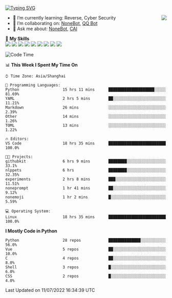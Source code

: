 [![Typing SVG](https://readme-typing-svg.herokuapp.com?size=25&duration=2500&color=8C43EA&vCenter=true&width=200&height=40&lines=Hi+there+%F0%9F%91%8B%F0%9F%8F%BB;I'm+yanyongyu)](https://git.io/typing-svg)

<a href="#">
  <img align="right" src="https://github-readme-stats.vercel.app/api?username=yanyongyu&count_private=true&show_icons=true&bg_color=15,f2f7fd,E0EAFC" />
</a>

- 🌱 I’m currently learning: Reverse, Cyber Security
- 👯 I’m collaborating on: [NoneBot](https://github.com/nonebot), [QQ Bot](https://github.com/Mrs4s/go-cqhttp)
- 💬 Ask me about: [NoneBot](https://github.com/nonebot), [CAI](https://github.com/cscs181/CAI)

🌟 **My Skills**  
![](https://img.shields.io/badge/-Python-3e74a2?style=flat-square&logo=Python&logoColor=fff)
![](https://img.shields.io/badge/-Node.js-339933?style=flat-square&logo=Node.js&logoColor=fff)
![](https://img.shields.io/badge/-Vue-4fc08d?style=flat-square&logo=Vue.js&logoColor=fff)
![](https://img.shields.io/badge/-React-2d98ce?style=flat-square&logo=React&logoColor=fff)
![](https://img.shields.io/badge/-Docker-2496ED?style=flat-square&logo=Docker&logoColor=fff)
![](https://img.shields.io/badge/-Linux-000000?style=flat-square&logo=Linux&logoColor=fff)
![](https://img.shields.io/badge/-MySQL-4479A1?style=flat-square&logo=MySQL&logoColor=fff)
![](https://img.shields.io/badge/-Redis-DC382D?style=flat-square&logo=Redis&logoColor=fff)
![](https://img.shields.io/badge/-MongoDB-47A248?style=flat-square&logo=MongoDB&logoColor=fff)

<!--START_SECTION:waka-->
![Code Time](http://img.shields.io/badge/Code%20Time-0%20secs-blue)

📊 **This Week I Spent My Time On** 

```text
⌚︎ Time Zone: Asia/Shanghai

💬 Programming Languages: 
Python                   15 hrs 11 mins      ████████████████████░░░░░   81.69% 
YAML                     2 hrs 5 mins        ██░░░░░░░░░░░░░░░░░░░░░░░   11.21% 
Markdown                 26 mins             ░░░░░░░░░░░░░░░░░░░░░░░░░   2.39% 
Other                    14 mins             ░░░░░░░░░░░░░░░░░░░░░░░░░   1.26% 
TOML                     13 mins             ░░░░░░░░░░░░░░░░░░░░░░░░░   1.22%

🔥 Editors: 
VS Code                  18 hrs 35 mins      █████████████████████████   100.0%

🐱‍💻 Projects: 
githubkit                6 hrs 9 mins        ████████░░░░░░░░░░░░░░░░░   33.1% 
nlppets                  6 hrs               ████████░░░░░░░░░░░░░░░░░   32.35% 
experiments              2 hrs 8 mins        ███░░░░░░░░░░░░░░░░░░░░░░   11.51% 
noneprompt               1 hr 41 mins        ██░░░░░░░░░░░░░░░░░░░░░░░   9.12% 
nonemoji                 1 hr 2 mins         █░░░░░░░░░░░░░░░░░░░░░░░░   5.59%

💻 Operating System: 
Linux                    18 hrs 35 mins      █████████████████████████   100.0%

```

**I Mostly Code in Python** 

```text
Python                   28 repos            ██████████████░░░░░░░░░░░   56.0% 
Vue                      5 repos             ██░░░░░░░░░░░░░░░░░░░░░░░   10.0% 
C                        4 repos             ██░░░░░░░░░░░░░░░░░░░░░░░   8.0% 
Shell                    3 repos             █░░░░░░░░░░░░░░░░░░░░░░░░   6.0% 
CSS                      2 repos             █░░░░░░░░░░░░░░░░░░░░░░░░   4.0%

```



 Last Updated on 11/07/2022 16:34:39 UTC
<!--END_SECTION:waka-->
